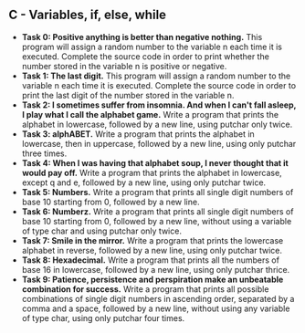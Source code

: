 ## C - Variables, if, else, while

- **Task 0: Positive anything is better than negative nothing.** This program will assign a random number to the variable n each time it is executed. Complete the source code in order to print whether the number stored in the variable n is positive or negative.
- **Task 1: The last digit.** This program will assign a random number to the variable n each time it is executed. Complete the source code in order to print the last digit of the number stored in the variable n.
- **Task 2: I sometimes suffer from insomnia. And when I can't fall asleep, I play what I call the alphabet game.** Write a program that prints the alphabet in lowercase, followed by a new line, using putchar only twice.
- **Task 3: alphABET.** Write a program that prints the alphabet in lowercase, then in uppercase, followed by a new line, using only putchar three times.
- **Task 4: When I was having that alphabet soup, I never thought that it would pay off.** Write a program that prints the alphabet in lowercase, except q and e, followed by a new line, using only putchar twice.
- **Task 5: Numbers.** Write a program that prints all single digit numbers of base 10 starting from 0, followed by a new line.
- **Task 6: Numberz.** Write a program that prints all single digit numbers of base 10 starting from 0, followed by a new line, without using a variable of type char and using putchar only twice.
- **Task 7: Smile in the mirror.** Write a program that prints the lowercase alphabet in reverse, followed by a new line, using only putchar twice.
- **Task 8: Hexadecimal.** Write a program that prints all the numbers of base 16 in lowercase, followed by a new line, using only putchar thrice.
- **Task 9: Patience, persistence and perspiration make an unbeatable combination for success.** Write a program that prints all possible combinations of single digit numbers in ascending order, separated by a comma and a space, followed by a new line, without using any variable of type char, using only putchar four times.
